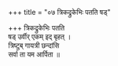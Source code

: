 +++
title = "०७ त्रिकद्रुकेभिः पतति षड्"

+++
त्रिकद्रुकेभिः पतति  
षड् उर्वीर् एकम् इद् बृहत् ।  
त्रिष्टुब् गायत्री छन्दांसि  
सर्वा ता यम आर्पिता ॥